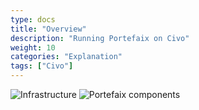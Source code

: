 ```yaml
---
type: docs
title: "Overview"
description: "Running Portefaix on Civo"
weight: 10
categories: "Explanation"
tags: ["Civo"]
---
```


<img src="/img/civo/portefaix-civo-infra.svg" alt="Infrastructure" class="mt-3 mb-3 rounded">

<img src="/img/civo/portefaix-civo.svg" alt="Portefaix components" class="mt-3 mb-3 rounded">

